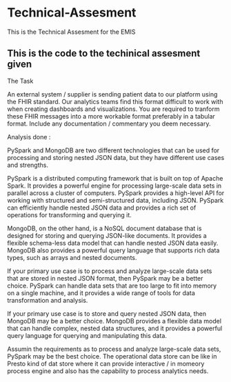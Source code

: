 # Technical-Assesment
This is the Technical Assesment for the EMIS


This is the code to the techinical assesment given
-----------------------

The Task

An external system / supplier is sending patient data to our platform using the FHIR standard. Our analytics teams find this format difficult to work with when creating dashboards and visualizations. You are required to tranform these FHIR messages into a more workable format preferably in a tabular format. Include any documentation / commentary you deem necessary.


Analysis done :

PySpark and MongoDB are two different technologies that can be used for processing and storing nested JSON data, but they have different use cases and strengths.

PySpark is a distributed computing framework that is built on top of Apache Spark. It provides a powerful engine for processing large-scale data sets in parallel across a cluster of computers. PySpark provides a high-level API for working with structured and semi-structured data, including JSON. PySpark can efficiently handle nested JSON data and provides a rich set of operations for transforming and querying it.

MongoDB, on the other hand, is a NoSQL document database that is designed for storing and querying JSON-like documents. It provides a flexible schema-less data model that can handle nested JSON data easily. MongoDB also provides a powerful query language that supports rich data types, such as arrays and nested documents.

If your primary use case is to process and analyze large-scale data sets that are stored in nested JSON format, then PySpark may be a better choice. PySpark can handle data sets that are too large to fit into memory on a single machine, and it provides a wide range of tools for data transformation and analysis.

If your primary use case is to store and query nested JSON data, then MongoDB may be a better choice. MongoDB provides a flexible data model that can handle complex, nested data structures, and it provides a powerful query language for querying and manipulating this data.

Assumin the requirements as to process and analyze large-scale data sets, PySpark may be the best choice. The operational data store can be like in Presto kind of dat store where it can provide interactive / in momeory process engine and also has the capability to process analytics needs.




